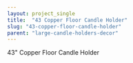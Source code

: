 ```yaml
---
layout: project_single
title:  "43 Copper Floor Candle Holder"
slug: "43-copper-floor-candle-holder"
parent: "large-candle-holders-decor"
---
```

43" Copper Floor Candle Holder